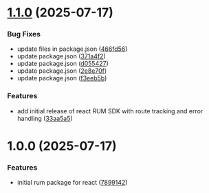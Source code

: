 # [1.1.0](https://github.com/Watchlog-monitoring/watchlog-react-rum/compare/1.0.0...1.1.0) (2025-07-17)


### Bug Fixes

* update files in package.json ([466fd56](https://github.com/Watchlog-monitoring/watchlog-react-rum/commit/466fd566f40563bdbfc8ef0bbf6aec7d91d7af46))
* update package.json ([371a4f2](https://github.com/Watchlog-monitoring/watchlog-react-rum/commit/371a4f2eb6b376fcf5160310b648be36d7dff2bc))
* update package.json ([d055427](https://github.com/Watchlog-monitoring/watchlog-react-rum/commit/d05542797b0387e5cdde5159ef6235710204d8b5))
* update package.json ([2e8e70f](https://github.com/Watchlog-monitoring/watchlog-react-rum/commit/2e8e70ffb93d68a3d5251c20e383ed9b33b08588))
* update package.json ([f3eeb5b](https://github.com/Watchlog-monitoring/watchlog-react-rum/commit/f3eeb5b9cb1d25c237f71a691f7e706f322ac5c1))


### Features

* add initial release of react RUM SDK with route tracking and error handling ([33aa5a5](https://github.com/Watchlog-monitoring/watchlog-react-rum/commit/33aa5a53790b1db103193a3f51f73da8496db310))

# 1.0.0 (2025-07-17)


### Features

* initial rum package for react ([7899142](https://github.com/Watchlog-monitoring/watchlog-react-rum/commit/789914288631ec7d29e744c4667f2273db4daefe))
